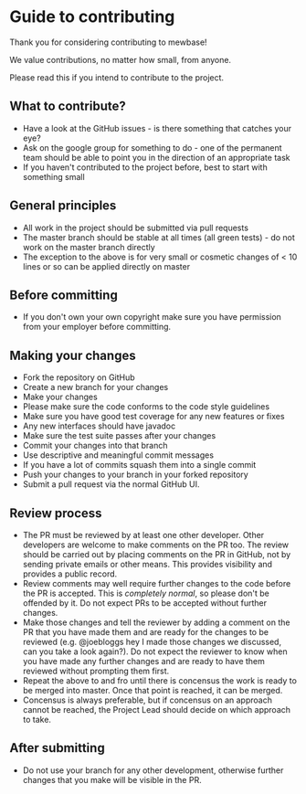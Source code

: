 # Guide to contributing

Thank you for considering contributing to mewbase!

We value contributions, no matter how small, from anyone.

Please read this if you intend to contribute to the project.

## What to contribute?

* Have a look at the GitHub issues - is there something that catches your eye?
* Ask on the google group for something to do - one of the permanent team should be able to point you 
in the direction of an appropriate task
* If you haven't contributed to the project before, best to start with something small

## General principles

* All work in the project should be submitted via pull requests
* The master branch should be stable at all times (all green tests) - do not work on the master branch directly
* The exception to the above is for very small or cosmetic changes of < 10 lines or so can be applied directly on master

## Before committing

* If you don't own your own copyright make sure you have permission from your employer before committing.

## Making your changes

* Fork the repository on GitHub
* Create a new branch for your changes
* Make your changes
* Please make sure the code conforms to the code style guidelines
* Make sure you have good test coverage for any new features or fixes
* Any new interfaces should have javadoc
* Make sure the test suite passes after your changes
* Commit your changes into that branch
* Use descriptive and meaningful commit messages
* If you have a lot of commits squash them into a single commit
* Push your changes to your branch in your forked repository
* Submit a pull request via the normal GitHub UI.

## Review process

* The PR must be reviewed by at least one other developer. Other developers are welcome to make comments on the PR too.
The review should be carried out by placing comments on the PR in GitHub, not by sending private emails or other means.
 This provides visibility and provides a public record.
* Review comments may well require further changes to the code before the PR is accepted. This is *completely normal*,
so please don't be offended by it. Do not expect PRs to be accepted without further changes.
* Make those changes and tell the reviewer by adding a comment on the PR that you have made them and are ready for the
changes to be reviewed (e.g. @joebloggs hey I made those changes we discussed, can you take a look again?).
Do not expect the reviewer to know when you have made any further changes and are ready to have them reviewed without
prompting them first.
* Repeat the above to and fro until there is concensus the work is ready to be merged into master. Once that point is
reached, it can be merged.
* Concensus is always preferable, but if concensus on an approach cannot be reached, the Project Lead should decide on
which approach to take.
 
## After submitting

* Do not use your branch for any other development, otherwise further changes that you make will be visible in the PR.


